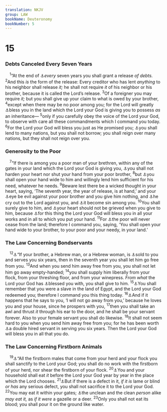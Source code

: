 ```yaml
---
translation: NKJV
group: LAW
bookName: Deuteronomy 
bookNumber: 5
---
```


<div class="title"><h1>15</h1><h3>Debts Canceled Every Seven Years</h3></div>
<span class="verse phu_15_1"> <sup>1</sup>“At the end of <a data-toggle="tooltip" data-placement="bottom" title="Ex. 21:2; 23:10, 11; Lev. 25:4; Jer. 34:14">⚓</a><i>every</i> seven years you shall grant a release <i>of</i> <i>debts.</i></span>
<span class="verse phu_15_2"><sup>2</sup>And this <i>is</i> the form of the release: Every creditor who has lent <i>anything</i> to his neighbor shall release <i>it;</i> he shall not require <i>it</i> of his neighbor or his brother, because it is called the Lord’s release. </span>
<span class="verse phu_15_3"><sup>3</sup>Of a foreigner you may require <i>it;</i> but you shall give up your claim to what is owed by your brother, </span>
<span class="verse phu_15_4"><sup>4</sup>except when there may be no poor among you; for the Lord will greatly <a data-toggle="tooltip" data-placement="bottom" title="Deut. 7:13">⚓</a>bless you in the land which the Lord your God is giving you to possess <i>as</i> an inheritance— </span>
<span class="verse phu_15_5"><sup>5</sup>only if you carefully obey the voice of the Lord your God, to observe with care all these commandments which I command you today. </span>
<span class="verse phu_15_6"><sup>6</sup>For the Lord your God will bless you just as He promised you; <a data-toggle="tooltip" data-placement="bottom" title="Deut. 28:12, 44">⚓</a>you shall lend to many nations, but you shall not borrow; you shall reign over many nations, but they shall not reign over you.<br/></span>
<div class="title"><h3>Generosity to the Poor</h3></div>
<span class="verse phu_15_7"> <sup>7</sup>“If there is among you a poor man of your brethren, within any of the gates in your land which the Lord your God is giving you, <a data-toggle="tooltip" data-placement="bottom" title="Ex. 23:6; Lev. 25:35–37; Deut. 24:12–14; (1 John 3:17)">⚓</a>you shall not harden your heart nor shut your hand from your poor brother, </span>
<span class="verse phu_15_8"><sup>8</sup>but <a data-toggle="tooltip" data-placement="bottom" title="Matt. 5:42; Gal. 2:10">⚓</a>you shall open your hand wide to him and willingly lend him sufficient for his need, whatever he needs. </span>
<span class="verse phu_15_9"><sup>9</sup>Beware lest there be a wicked thought in your heart, saying, ‘The seventh year, the year of release, is at hand,’ and your <a data-toggle="tooltip" data-placement="bottom" title="Deut. 28:54, 56">⚓</a>eye be evil against your poor brother and you give him nothing, and <a data-toggle="tooltip" data-placement="bottom" title="Ex. 22:23; Deut. 24:15; Job 34:28; Ps. 12:5; James 5:4">⚓</a>he cry out to the Lord against you, and <a data-toggle="tooltip" data-placement="bottom" title="(Matt. 25:41, 42)">⚓</a>it become sin among you. </span>
<span class="verse phu_15_10"><sup>10</sup>You shall surely give to him, and <a data-toggle="tooltip" data-placement="bottom" title="2 Cor. 9:5, 7">⚓</a>your heart should not be grieved when you give to him, because <a data-toggle="tooltip" data-placement="bottom" title="Deut. 14:29; Ps. 41:1; Prov. 22:9">⚓</a>for this thing the Lord your God will bless you in all your works and in all to which you put your hand. </span>
<span class="verse phu_15_11"><sup>11</sup>For <a data-toggle="tooltip" data-placement="bottom" title="Matt. 26:11; Mark 14:7; John 12:8">⚓</a>the poor will never cease from the land; therefore I command you, saying, ‘You shall open your hand wide to your brother, to your poor and your needy, in your land.’<br/></span>
<div class="title"><h3>The Law Concerning Bondservants</h3></div>
<span class="verse phu_15_12"> <sup>12</sup><a data-toggle="tooltip" data-placement="bottom" title="Ex. 21:2–6; Jer. 34:14">⚓</a>“If your brother, a Hebrew man, or a Hebrew woman, is <a data-toggle="tooltip" data-placement="bottom" title="Lev. 25:39–46">⚓</a>sold to you and serves you six years, then in the seventh year you shall let him go free from you. </span>
<span class="verse phu_15_13"><sup>13</sup>And when you send him away free from you, you shall not let him go away empty-handed; </span>
<span class="verse phu_15_14"><sup>14</sup>you shall supply him liberally from your flock, from your threshing floor, and from your winepress. <i>From</i> <i>what</i> the Lord your God has <a data-toggle="tooltip" data-placement="bottom" title="Prov. 10:22">⚓</a>blessed you with, you shall give to him. </span>
<span class="verse phu_15_15"><sup>15</sup><a data-toggle="tooltip" data-placement="bottom" title="Deut. 5:15">⚓</a>You shall remember that you were a slave in the land of Egypt, and the Lord your God redeemed you; therefore I command you this thing today. </span>
<span class="verse phu_15_16"><sup>16</sup><a data-toggle="tooltip" data-placement="bottom" title="Ex. 21:5, 6">⚓</a>And if it happens that he says to you, ‘I will not go away from you,’ because he loves you and your house, since he prospers with you, </span>
<span class="verse phu_15_17"><sup>17</sup>then you shall take an awl and thrust <i>it</i> through his ear to the door, and he shall be your servant forever. Also to your female servant you shall do likewise. </span>
<span class="verse phu_15_18"><sup>18</sup>It shall not seem hard to you when you send him away free from you; for he has been worth <a data-toggle="tooltip" data-placement="bottom" title="Is. 16:14">⚓</a>a double hired servant in serving you six years. Then the Lord your God will bless you in all that you do.<br/></span>
<div class="title"><h3>The Law Concerning Firstborn Animals</h3></div>
<span class="verse phu_15_19"> <sup>19</sup><a data-toggle="tooltip" data-placement="bottom" title="Ex. 13:2, 12">⚓</a>“All the firstborn males that come from your herd and your flock you shall sanctify to the Lord your God; you shall do no work with the firstborn of your herd, nor shear the firstborn of your flock. </span>
<span class="verse phu_15_20"><sup>20</sup><a data-toggle="tooltip" data-placement="bottom" title="Lev. 7:15–18; Deut. 12:5; 14:23">⚓</a>You and your household shall eat <i>it</i> before the Lord your God year by year in the place which the Lord chooses. </span>
<span class="verse phu_15_21"><sup>21</sup><a data-toggle="tooltip" data-placement="bottom" title="Lev. 22:19–25; Deut. 17:1">⚓</a>But if there is a defect in it, <i>if</i> <i>it</i> <i>is</i> lame or blind <i>or</i> <i>has</i> any serious defect, you shall not sacrifice it to the Lord your God. </span>
<span class="verse phu_15_22"><sup>22</sup>You may eat it within your gates; <a data-toggle="tooltip" data-placement="bottom" title="Deut. 12:15, 16, 22">⚓</a>the unclean and the clean <i>person</i> alike <i>may</i> <i>eat</i> <i>it,</i> as <i>if</i> <i>it</i> <i>were</i> a gazelle or a deer. </span>
<span class="verse phu_15_23"><sup>23</sup>Only you shall not eat its blood; you shall pour it on the ground like water.<br/></span>
